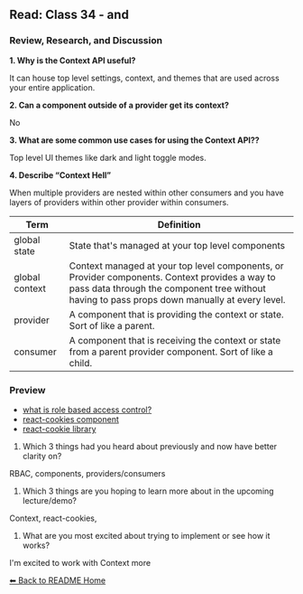 ## Read: Class 34 - <Login /> and <Auth />

### Review, Research, and Discussion

**1. Why is the Context API useful?**

It can house top level settings, context, and themes that are used across your entire application.

**2. Can a component outside of a provider get its context?**

No

**3. What are some common use cases for using the Context API??**

Top level UI themes like dark and light toggle modes. 

**4. Describe “Context Hell”**

When multiple providers are nested within other consumers and you have layers of providers within other provider within consumers. 

**Term** | **Definition**
-----|-----
global state | State that's managed at your top level components
global context | Context managed at your top level components, or Provider components. Context provides a way to pass data through the component tree without having to pass props down manually at every level.
provider | A component that is providing the context or state. Sort of like a parent. 
consumer | A component that is receiving the context or state from a parent provider component. Sort of like a child. 


### Preview
- [what is role based access control?](https://digitalguardian.com/blog/what-role-based-access-control-rbac-examples-benefits-and-more)
- [react-cookies component](https://www.npmjs.com/package/react-cookies)
- [react-cookie library](https://www.npmjs.com/package/react-cookie)

1. Which 3 things had you heard about previously and now have better clarity on?

RBAC, components, providers/consumers

1. Which 3 things are you hoping to learn more about in the upcoming lecture/demo?

Context, react-cookies, 

1. What are you most excited about trying to implement or see how it works?

I'm excited to work with Context more

[⬅ Back to README Home](README.md)
